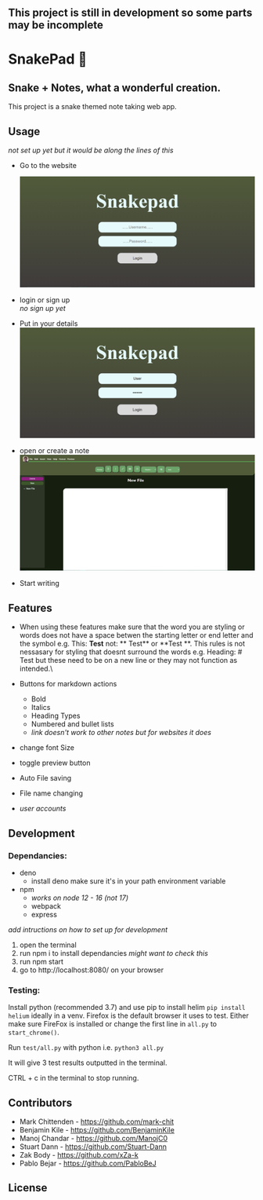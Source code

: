 ## This project is still in development so some parts may be incomplete

# SnakePad 🐍

## Snake + Notes, what a wonderful creation.

This project is a snake themed note taking web app.

## Usage

_not set up yet but it would be along the lines of this_

- Go to the website

  ![login-page](/Documentation/Images/login%20page.png)

- login or sign up  
   _no sign up yet_
- Put in your details  
  ![loging-in](/Documentation/Images/details%20loging%20in.png)

- open or create a note
  ![loging-in](/Documentation/Images/Note%20taking%20page.png)
- Start writing

## Features

- When using these features make sure that the word you are styling or words does not have a space betwen the starting letter or end letter and the symbol e.g. This: **Test** not: ** Test** or **Test **. This rules is not nessasary for styling that doesnt surround the words e.g. Heading: # Test but these need to be on a new line or they may not function as intended.\

- Buttons for markdown actions
  - Bold
  - Italics
  - Heading Types
  - Numbered and bullet lists
  - _link doesn't work to other notes but for websites it does_
- change font Size
- toggle preview button
- Auto File saving
- File name changing
- _user accounts_

## Development

### Dependancies:

- deno
  - install deno make sure it's in your path environment variable
- npm
  - _works on node 12 - 16 (not 17)_
  - webpack
  - express

_add intructions on how to set up for development_

1. open the terminal
2. run npm i
   to install dependancies _might want to check this_
3. run npm start
4. go to http://localhost:8080/ on your browser

### Testing:

Install python (recommended 3.7) and use pip to install helim
`pip install helium` ideally in a venv.
Firefox is the default browser it uses to test. Either make sure FireFox is installed or change the first line in `all.py` to `start_chrome()`.

Run `test/all.py` with python i.e. `python3 all.py`

It will give 3 test results outputted in the terminal.

CTRL + c in the terminal to stop running.

## Contributors

- Mark Chittenden - https://github.com/mark-chit
- Benjamin Kile - https://github.com/BenjaminKile
- Manoj Chandar - https://github.com/ManojC0
- Stuart Dann - https://github.com/Stuart-Dann
- Zak Body - https://github.com/xZa-k
- Pablo Bejar - https://github.com/PabloBeJ

## License
